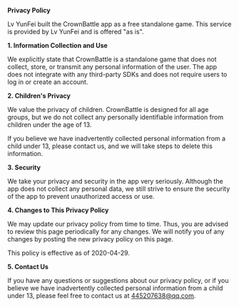 **Privacy Policy**

Lv YunFei built the CrownBattle app as a free standalone game. This service is provided by Lv YunFei and is offered "as is".

**1. Information Collection and Use**

We explicitly state that CrownBattle is a standalone game that does not collect, store, or transmit any personal information of the user. The app does not integrate with any third-party SDKs and does not require users to log in or create an account.

**2. Children's Privacy**

We value the privacy of children. CrownBattle is designed for all age groups, but we do not collect any personally identifiable information from children under the age of 13.

If you believe we have inadvertently collected personal information from a child under 13, please contact us, and we will take steps to delete this information.

**3. Security**

We take your privacy and security in the app very seriously. Although the app does not collect any personal data, we still strive to ensure the security of the app to prevent unauthorized access or use.

**4. Changes to This Privacy Policy**

We may update our privacy policy from time to time. Thus, you are advised to review this page periodically for any changes. We will notify you of any changes by posting the new privacy policy on this page.

This policy is effective as of 2020-04-29.

**5. Contact Us**

If you have any questions or suggestions about our privacy policy, or if you believe we have inadvertently collected personal information from a child under 13, please feel free to contact us at [445207638@qq.com](mailto:445207638@qq.com).
